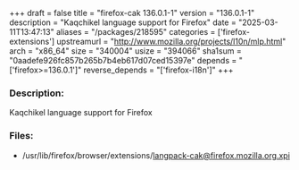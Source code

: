 +++
draft = false
title = "firefox-cak 136.0.1-1"
version = "136.0.1-1"
description = "Kaqchikel language support for Firefox"
date = "2025-03-11T13:47:13"
aliases = "/packages/218595"
categories = ['firefox-extensions']
upstreamurl = "http://www.mozilla.org/projects/l10n/mlp.html"
arch = "x86_64"
size = "340004"
usize = "394066"
sha1sum = "0aadefe926fc857b265b7b4eb617d07ced15397e"
depends = "['firefox>=136.0.1']"
reverse_depends = "['firefox-i18n']"
+++
### Description: 
Kaqchikel language support for Firefox

### Files: 
* /usr/lib/firefox/browser/extensions/langpack-cak@firefox.mozilla.org.xpi
